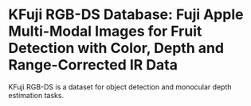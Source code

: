 # KFuji RGB-DS Database: Fuji Apple Multi-Modal Images for Fruit Detection with Color, Depth and Range-Corrected IR Data

KFuji RGB-DS is a dataset for object detection and monocular depth estimation tasks.
